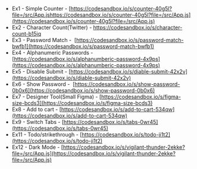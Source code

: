 - Ex1 - Simple Counter - [https://codesandbox.io/s/counter-40g5l?file=/src/App.jshttps://codesandbox.io/s/counter-40g5l?file=/src/App.js](https://codesandbox.io/s/counter-40g5l?file=/src/App.js)
- Ex2 - Character Count(Twitter) -  https://codesandbox.io/s/character-count-b15jq
- Ex3 - Password Match -  [https://codesandbox.io/s/password-match-bwfb1](https://codesandbox.io/s/password-match-bwfb1)
- Ex4 - Alphanumeric Passwords -  [https://codesandbox.io/s/alphanumberic-password-4x9ps](https://codesandbox.io/s/alphanumberic-password-4x9ps)
- Ex5 - Disable Submit - [https://codesandbox.io/s/diable-submit-42x2v](https://codesandbox.io/s/diable-submit-42x2v)
- Ex6 - Show Password -  [https://codesandbox.io/s/show-password-0b0x6](https://codesandbox.io/s/show-password-0b0x6)
- Ex7 - Designer Tool(Small Figma) - [https://codesandbox.io/s/figma-size-bcds3](https://codesandbox.io/s/figma-size-bcds3)
- Ex8 - Add to cart - [https://codesandbox.io/s/add-to-cart-534qw](https://codesandbox.io/s/add-to-cart-534qw)
- Ex9 - Switch Tabs - [https://codesandbox.io/s/tabs-0wr45](https://codesandbox.io/s/tabs-0wr45)
- Ex11 - Todo/strikethrough - [https://codesandbox.io/s/todo-ji1t2](https://codesandbox.io/s/todo-ji1t2)
- Ex12 - Dark Mode - [https://codesandbox.io/s/vigilant-thunder-2ekke?file=/src/App.js](https://codesandbox.io/s/vigilant-thunder-2ekke?file=/src/App.js)
